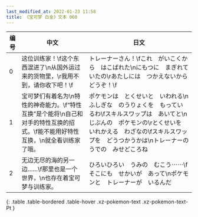 ```yaml
---
last_modified_at: 2022-01-23 11:58
title: 《宝可梦 白金》文本 060
---
```

| 编号 | 中文 | 日文 |
| ---- | ---- | ---- |
| 0 | 这位训练家！\f这个东西混进了\n从国外运过来的货物里，\r我用不到，请你收下吧！\f | トレーナーさん！\fこれ　がいこくから　はこばれた\nにもつに　まぎれていたの\rあたしには　つかえないから　どうぞ！\f |
| 1 | 宝可梦们有着名为\n特性的神奇能力。\f“特性互换”是个能将\n自己和对手的特性互换的招式。\f能不能用好特性互换，\n就全看训练家了哦。 | ポケモンは　とくせいと　いわれる\nふしぎな　のうりょくを　もっているわ\fスキルスワップは　あいてと\nじぶんの　ポケモンの\rとくせいを　いれかえる　わざなの\fスキルスワップを　どうつかうかは\nトレーナーの　うでの　みせどころね |
| 2 | 无边无尽的海的另一边……\f那里也是一个世界，\n也存在着宝可梦与训练家。 | ひろいひろい　うみの　むこう⋯⋯\fそこにも　せかいが　あって\nポケモンと　トレーナーが　いるんだ |
{: .table .table-bordered .table-hover .xz-pokemon-text .xz-pokemon-text-Pt }